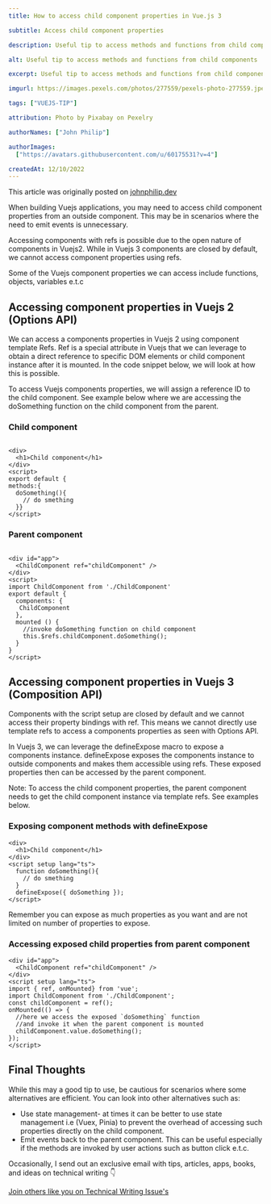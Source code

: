 ```yaml
---
title: How to access child component properties in Vue.js 3

subtitle: Access child component properties

description: Useful tip to access methods and functions from child components

alt: Useful tip to access methods and functions from child components

excerpt: Useful tip to access methods and functions from child components

imgurl: https://images.pexels.com/photos/277559/pexels-photo-277559.jpeg?auto=compress&cs=tinysrgb&w=800

tags: ["VUEJS-TIP"]

attribution: Photo by Pixabay on Pexelry

authorNames: ["John Philip"]

authorImages:
  ["https://avatars.githubusercontent.com/u/60175531?v=4"]

createdAt: 12/10/2022
---
```


This article was originally posted on [johnphilip.dev](https://johnphilip.dev/articles/access-components-propperties-in-vuejs)

When building Vuejs applications, you may need to access child component properties from an outside component. This may be in scenarios where the need to emit events is unnecessary.

Accessing components with refs is possible due to the open nature of components in Vuejs2. While in Vuejs 3 components are closed by default, we cannot access component properties using refs.

Some of the Vuejs component properties we can access include functions, objects, variables e.t.c

## Accessing component properties in Vuejs 2 (Options API)

We can access a components properties in Vuejs 2 using component template Refs. Ref is a special attribute in Vuejs that we can leverage to obtain a direct reference to specific DOM elements or child component instance after it is mounted. In the code snippet below, we will look at how this is possible.

To access Vuejs components properties, we will assign a reference ID to the child component. See example below where we are accessing the doSomething function on the child component from the parent.

### Child component

```js{1,3-5}

<div>
  <h1>Child component</h1>
</div>
<script>
export default {
methods:{
  doSomething(){
    // do smething
  }}
</script>
```

### Parent component

```js{1,3-5}

<div id="app">
  <ChildComponent ref="childComponent" />
</div>
<script>
import ChildComponent from './ChildComponent'
export default {
  components: {
   ChildComponent
  },
  mounted () {
    //invoke doSomething function on child component
    this.$refs.childComponent.doSomething();
  }
}
</script>
```

## Accessing component properties in Vuejs 3 (Composition API)

Components with the script setup are closed by default and we cannot access their property bindings with ref. This means we cannot directly use template refs to access a components properties as seen with Options API.

In Vuejs 3, we can leverage the defineExpose macro to expose a components instance. defineExpose exposes the components instance to outside components and makes them accessible using refs. These exposed properties then can be accessed by the parent component.

Note: To access the child component properties, the parent component needs to get the child component instance via template refs. See examples below.

### Exposing component methods with defineExpose

```js{1,3-5}
<div>
  <h1>Child component</h1>
</div>
<script setup lang="ts">
  function doSomething(){
    // do smething
  }
  defineExpose({ doSomething });
</script>

```

Remember you can expose as much properties as you want and are not limited on number of properties to expose.

### Accessing exposed child properties from parent component

```js{1,3-5}
<div id="app">
  <ChildComponent ref="childComponent" />
</div>
<script setup lang="ts">
import { ref, onMounted} from 'vue';
import ChildComponent from './ChildComponent';
const childComponent = ref();
onMounted(() => {
  //here we access the exposed `doSomething` function
  //and invoke it when the parent component is mounted
  childComponent.value.doSomething();
});
</script>

```

## Final Thoughts

While this may a good tip to use, be cautious for scenarios where some alternatives are efficient. You can look into other alternatives such as:

- Use state management- at times it can be better to use state management i.e (Vuex, Pinia) to prevent the overhead of accessing such properties directly on the child component.
- Emit events back to the parent component. This can be useful especially if the methods are invoked by user actions such as button click e.t.c.

Occasionally, I send out an exclusive email with tips, articles, apps, books, and ideas on technical writing 👇

[Join others like you on Technical Writing Issue's](https://artisanal-thinker-2556.ck.page/6e2ba71172)
